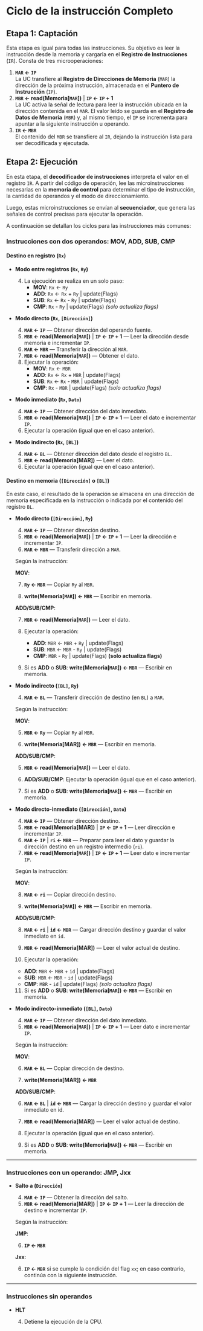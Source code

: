 # Ciclo de la instrucción Completo

## Etapa 1: Captación

Esta etapa es igual para todas las instrucciones. Su objetivo es leer la instrucción desde la memoria y cargarla en el **Registro de Instrucciones** (`IR`). Consta de tres microoperaciones:

1. **`MAR` ← `IP`**  
   La UC transfiere al **Registro de Direcciones de Memoria** (`MAR`) la dirección de la próxima instrucción, almacenada en el **Puntero de Instrucción** (`IP`).
2. **`MBR` ← read(Memoria[`MAR`])** | **`IP` ← `IP` + 1**  
   La UC activa la señal de lectura para leer la instrucción ubicada en la dirección contenida en el `MAR`. El valor leído se guarda en el **Registro de Datos de Memoria** (`MBR`) y, al mismo tiempo, el `IP` se incrementa para apuntar a la siguiente instrucción u operando.
3. **`IR` ← `MBR`**  
   El contenido del `MBR` se transfiere al `IR`, dejando la instrucción lista para ser decodificada y ejecutada.


## Etapa 2: Ejecución

En esta etapa, el **decodificador de instrucciones** interpreta el valor en el registro `IR`. A partir del código de operación, lee las microinstrucciones necesarias en la **memoria de control** para determinar el tipo de instrucción, la cantidad de operandos y el modo de direccionamiento.

Luego, estas microinstrucciones se envían al **secuenciador**, que genera las señales de control precisas para ejecutar la operación.

A continuación se detallan los ciclos para las instrucciones más comunes:

### Instrucciones con dos operandos: **MOV**, **ADD**, **SUB**, **CMP**

#### Destino en registro (`Rx`)

- **Modo entre registros (`Rx`, `Ry`)**

  4. La ejecución se realiza en un solo paso:
     - **MOV**: `Rx` ← `Ry`
     - **ADD**: `Rx` ← `Rx` + `Ry` | update(Flags)
     - **SUB**: `Rx` ← `Rx` - `Ry` | update(Flags)
     - **CMP**: `Rx` - `Ry` | update(Flags) *(solo actualiza flags)*

- **Modo directo (`Rx`, `[Dirección]`)**

  4. **`MAR` ← `IP`** — Obtener dirección del operando fuente.
  5. **`MBR` ← read(Memoria[`MAR`])** | **`IP` ← `IP` + 1** — Leer la dirección desde memoria e incrementar `IP`.
  6. **`MAR` ← `MBR`** — Transferir la dirección al `MAR`.
  7. **`MBR` ← read(Memoria[`MAR`])** — Obtener el dato.
  8. Ejecutar la operación:
     - **MOV**: `Rx` ← `MBR`
     - **ADD**: `Rx` ← `Rx` + `MBR` | update(Flags)
     - **SUB**: `Rx` ← `Rx` - `MBR` | update(Flags)
     - **CMP**: `Rx` - `MBR` | update(Flags) *(solo actualiza flags)*

- **Modo inmediato (`Rx`, `Dato`)**

  4. **`MAR` ← `IP`** — Obtener dirección del dato inmediato.
  5. **`MBR` ← read(Memoria[`MAR`])** | **`IP` ← `IP` + 1** — Leer el dato e incrementar `IP`.
  6. Ejecutar la operación (igual que en el caso anterior).

- **Modo indirecto (`Rx`, `[BL]`)**

  4. **`MAR` ← `BL`** — Obtener dirección del dato desde el registro `BL`.
  5. **`MBR` ← read(Memoria[MAR])** — Leer el dato.
  6. Ejecutar la operación (igual que en el caso anterior).

#### Destino en memoria (`[Dirección]` o `[BL]`)

En este caso, el resultado de la operación se almacena en una dirección de memoria especificada en la instrucción o indicada por el contenido del registro `BL`.

- **Modo directo (`[Dirección]`, `Ry`)**

  4. **`MAR` ← `IP`** — Obtener dirección destino.
  5. **`MBR` ← read(Memoria[`MAR`])** | **`IP` ← `IP` + 1** — Leer la dirección e incrementar `IP`.
  6. **`MAR` ← `MBR`** — Transferir dirección a `MAR`.

  Según la instrucción:

  **MOV**:

  7. **`Ry` ← `MBR`** — Copiar `Ry` al `MBR`.

  8. **write(Memoria[`MAR`]) ← `MBR`**  — Escribir en memoria.

  **ADD/SUB/CMP**:

  7. **`MBR` ← read(Memoria[`MAR`])** — Leer el dato.

  8. Ejecutar la operación:
     - **ADD**: `MBR` ← `MBR` + `Ry` | update(Flags)
     - **SUB**: `MBR` ← `MBR` - `Ry` | update(Flags)
     - **CMP**: `MBR` - `Ry` | update(Flags) **(solo actualiza flags)**

  9. Si es **ADD** o **SUB**: **write(Memoria[`MAR`]) ← `MBR`**  — Escribir en memoria.

- **Modo indirecto (`[BL]`, `Ry`)**

  4. **`MAR` ← `BL`** — Transferir dirección de destino (en `BL`) a `MAR`.

  Según la instrucción:


  **MOV**:

  5. **`MBR` ← `Ry`** — Copiar `Ry` al `MBR`.

  6. **write(Memoria[MAR]) ← `MBR`** — Escribir en memoria.

   **ADD/SUB/CMP**:

  5. **`MBR` ← read(Memoria[`MAR`])** — Leer el dato.

  6. **ADD/SUB/CMP**: Ejecutar la operación (igual que en el caso anterior).

  7. Si es **ADD** o **SUB**: **write(Memoria[`MAR`]) ← `MBR`** — Escribir en memoria.

- **Modo directo-inmediato (`[Dirección]`, `Dato`)**

  4. **`MAR` ← `IP`** — Obtener dirección destino.
  5. **`MBR` ← read(Memoria[MAR])** | **`IP` ← `IP` + 1** — Leer dirección e incrementar `IP`.
  6. **`MAR` ← `IP`** | **`ri` ← `MBR`** — Preparar para leer el dato y guardar la dirección destino en un registro intermedio (`ri`).
  7. **`MBR` ← read(Memoria[`MAR`])** | **`IP` ← `IP` + 1** — Leer dato e incrementar `IP`.

  Según la instrucción:


  **MOV**: 
  
  8. **`MAR` ← `ri`** — Copiar dirección destino.

  9. **write(Memoria[`MAR`]) ← `MBR`** — Escribir en memoria.

  **ADD/SUB/CMP**:

  8. **`MAR` ← `ri`** | **`id` ← `MBR`** — Cargar dirección destino y guardar el valor inmediato en `id`.

  9. **`MBR` ← read(Memoria[MAR])** — Leer el valor actual de destino.

  10. Ejecutar la operación:
     - **ADD**: `MBR` ← `MBR` + `id`  | update(Flags)
     - **SUB**: `MBR` ← `MBR` - `id` | update(Flags)
     - **CMP**: `MBR` - `id` | update(Flags) *(solo actualiza flags)*
  11. Si es **ADD** o **SUB**: **write(Memoria[`MAR`]) ← `MBR`** — Escribir en memoria.

- **Modo indirecto-inmediato (`[BL]`, `Dato`)**

  4. **`MAR` ← `IP`** — Obtener dirección del dato inmediato.
  5. **`MBR` ← read(Memoria[`MAR`])** | **`IP` ← `IP` + 1** — Leer dato e incrementar `IP`.

  Según la instrucción:


  **MOV**:

  6. **`MAR` ← `BL`** — Copiar dirección de destino.

  7. **write(Memoria[MAR]) ← `MBR`**

  **ADD/SUB/CMP**:

  6. **`MAR` ← `BL`** | **`id` ← `MBR`** — Cargar la dirección destino y guardar el valor inmediato en id.

  7. **`MBR` ← read(Memoria[MAR])** — Leer el valor actual de destino.

  8. Ejecutar la operación (igual que en el caso anterior).

  9. Si es **ADD** o **SUB**: **write(Memoria[`MAR`]) ← `MBR`** — Escribir en memoria.

---

### Instrucciones con un operando: **JMP**, **Jxx**

- **Salto a (`Dirección`)**

  4. **`MAR` ← `IP`** — Obtener la dirección del salto.
  5. **`MBR` ← read(Memoria[MAR])** | **`IP` ← `IP` + 1** — Leer la dirección de destino e incrementar `IP`.

  Según la instrucción:

  **JMP**:

  6. **`IP` ← `MBR`**

  **Jxx**:

  6. **`IP` ← `MBR`** si se cumple la condición del flag `xx`; en caso contrario, continúa con la siguiente instrucción.

---

### Instrucciones sin operandos

- **HLT**

  4. Detiene la ejecución de la CPU.